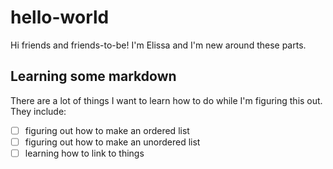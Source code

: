 # hello-world
Hi friends and friends-to-be! I'm Elissa and I'm new around these parts.

## Learning some markdown
There are a lot of things I want to learn how to do while I'm figuring this out. They include:
- [ ] figuring out how to make an ordered list
- [ ] figuring out how to make an unordered list
- [ ] learning how to link to things
